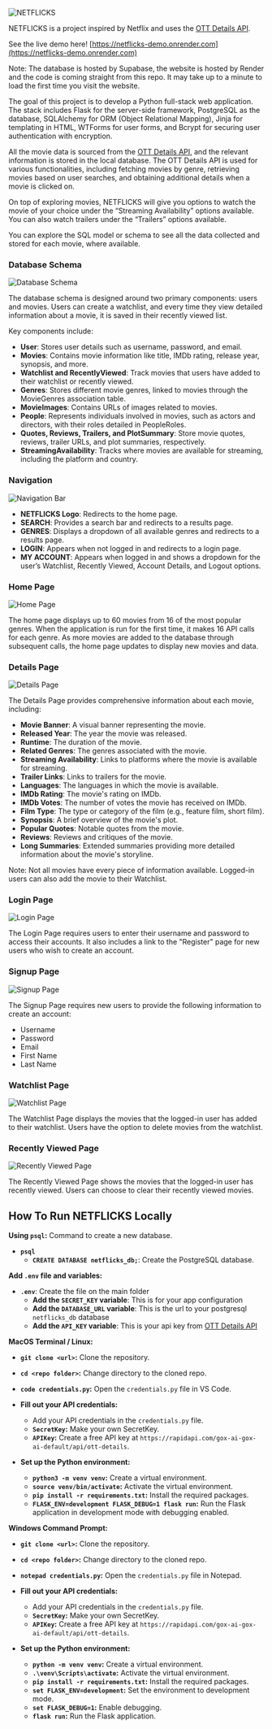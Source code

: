 ![NETFLICKS](/ReadMeImages/netflicks_logo.png)

NETFLICKS is a project inspired by Netflix and uses the [OTT Details API](https://rapidapi.com/gox-ai-gox-ai-default/api/ott-details).

See the live demo here! [https://netflicks-demo.onrender.com](https://netflicks-demo.onrender.com)

Note: The database is hosted by Supabase, the website is hosted by Render and the code is coming straight from this repo. It may take up to a minute to load the first time you visit the website.

The goal of this project is to develop a Python full-stack web application. The stack includes Flask for the server-side framework, PostgreSQL as the database, SQLAlchemy for ORM (Object Relational Mapping), Jinja for templating in HTML, WTForms for user forms, and Bcrypt for securing user authentication with encryption.

All the movie data is sourced from the [OTT Details API](https://rapidapi.com/gox-ai-gox-ai-default/api/ott-details), and the relevant information is stored in the local database. The OTT Details API is used for various functionalities, including fetching movies by genre, retrieving movies based on user searches, and obtaining additional details when a movie is clicked on.

On top of exploring movies, NETFLICKS will give you options to watch the movie of your choice under the “Streaming Availability” options available. You can also watch trailers under the “Trailers” options available.

You can explore the SQL model or schema to see all the data collected and stored for each movie, where available.

### Database Schema

![Database Schema](/ReadMeImages/database_schema.png)

The database schema is designed around two primary components: users and movies. Users can create a watchlist, and every time they view detailed information about a movie, it is saved in their recently viewed list.

Key components include:
* **User**: Stores user details such as username, password, and email.
* **Movies**: Contains movie information like title, IMDb rating, release year, synopsis, and more.
* **Watchlist and RecentlyViewed**: Track movies that users have added to their watchlist or recently viewed.
* **Genres**: Stores different movie genres, linked to movies through the MovieGenres association table.
* **MovieImages**: Contains URLs of images related to movies.
* **People**: Represents individuals involved in movies, such as actors and directors, with their roles detailed in PeopleRoles.
* **Quotes, Reviews, Trailers, and PlotSummary**: Store movie quotes, reviews, trailer URLs, and plot summaries, respectively.
* **StreamingAvailability**: Tracks where movies are available for streaming, including the platform and country.

### Navigation

![Navigation Bar](/ReadMeImages/Nav_Bar.png)

* **NETFLICKS Logo**: Redirects to the home page.
* **SEARCH**: Provides a search bar and redirects to a results page.
* **GENRES**: Displays a dropdown of all available genres and redirects to a results page.
* **LOGIN**: Appears when not logged in and redirects to a login page.
* **MY ACCOUNT**: Appears when logged in and shows a dropdown for the user’s Watchlist, Recently Viewed, Account Details, and Logout options.

### Home Page

![Home Page](/ReadMeImages/Home_Page.png)

The home page displays up to 60 movies from 16 of the most popular genres. When the application is run for the first time, it makes 16 API calls for each genre. As more movies are added to the database through subsequent calls, the home page updates to display new movies and data.

### Details Page

![Details Page](/ReadMeImages/More_Details_Page.png)

The Details Page provides comprehensive information about each movie, including:
* **Movie Banner**: A visual banner representing the movie.
* **Released Year**: The year the movie was released.
* **Runtime**: The duration of the movie.
* **Related Genres**: The genres associated with the movie.
* **Streaming Availability**: Links to platforms where the movie is available for streaming.
* **Trailer Links**: Links to trailers for the movie.
* **Languages**: The languages in which the movie is available.
* **IMDb Rating**: The movie's rating on IMDb.
* **IMDb Votes**: The number of votes the movie has received on IMDb.
* **Film Type**: The type or category of the film (e.g., feature film, short film).
* **Synopsis**: A brief overview of the movie's plot.
* **Popular Quotes**: Notable quotes from the movie.
* **Reviews**: Reviews and critiques of the movie.
* **Long Summaries**: Extended summaries providing more detailed information about the movie's storyline.

Note: Not all movies have every piece of information available. Logged-in users can also add the movie to their Watchlist.

### Login Page

![Login Page](/ReadMeImages/Login_Page.png)

The Login Page requires users to enter their username and password to access their accounts. It also includes a link to the "Register" page for new users who wish to create an account.

### Signup Page

![Signup Page](/ReadMeImages/Sign_Up_Page.png)

The Signup Page requires new users to provide the following information to create an account:
* Username
* Password
* Email
* First Name
* Last Name

### Watchlist Page

![Watchlist Page](/ReadMeImages/Watchlist_Page.png)

The Watchlist Page displays the movies that the logged-in user has added to their watchlist. Users have the option to delete movies from the watchlist.

### Recently Viewed Page

![Recently Viewed Page](/ReadMeImages/Recently_Viewed_Page.png)

The Recently Viewed Page shows the movies that the logged-in user has recently viewed. Users can choose to clear their recently viewed movies.

## How To Run NETFLICKS Locally


**Using `psql`:** Command to create a new database.
- **`psql`**
    - **`CREATE DATABASE netflicks_db;`**: Create the PostgreSQL database.

**Add `.env` file and variables:**
- **`.env`**: Create the file on the main folder
    - **Add the `SECRET_KEY` variable**: This is for your app configuration
    - **Add the `DATABASE_URL` variable**: This is the url to your postgresql `netflicks_db` database
    - **Add the `API_KEY` variable**: This is your api key from [OTT Details API](https://rapidapi.com/gox-ai-gox-ai-default/api/ott-details)
  
**MacOS Terminal / Linux:**
  - **`git clone <url>`:** Clone the repository.
  - **`cd <repo folder>`:** Change directory to the cloned repo.
  - **`code credentials.py`:** Open the `credentials.py` file in VS Code.
    
- **Fill out your API credentials:**
  - Add your API credentials in the `credentials.py` file.
  - **`SecretKey`:** Make your own SecretKey.
  - **`APIKey`:** Create a free API key at `https://rapidapi.com/gox-ai-gox-ai-default/api/ott-details`.
    
- **Set up the Python environment:**
  - **`python3 -m venv venv`:** Create a virtual environment.
  - **`source venv/bin/activate`:** Activate the virtual environment.
  - **`pip install -r requirements.txt`:** Install the required packages.
  - **`FLASK_ENV=development FLASK_DEBUG=1 flask run`:** Run the Flask application in development mode with debugging enabled.

    
**Windows Command Prompt:**
  - **`git clone <url>`:** Clone the repository.
  - **`cd <repo folder>`:** Change directory to the cloned repo.
  - **`notepad credentials.py`:** Open the `credentials.py` file in Notepad.

- **Fill out your API credentials:**
  - Add your API credentials in the `credentials.py` file.
  - **`SecretKey`:** Make your own SecretKey.
  - **`APIKey`:** Create a free API key at `https://rapidapi.com/gox-ai-gox-ai-default/api/ott-details`.

- **Set up the Python environment:**
  - **`python -m venv venv`:** Create a virtual environment.
  - **`.\venv\Scripts\activate`:** Activate the virtual environment.
  - **`pip install -r requirements.txt`:** Install the required packages.
  - **`set FLASK_ENV=development`:** Set the environment to development mode.
  - **`set FLASK_DEBUG=1`:** Enable debugging.
  - **`flask run`:** Run the Flask application.